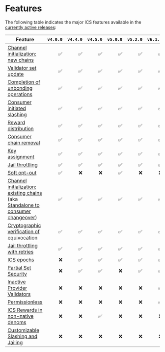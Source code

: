 # Features

The following table indicates the major ICS features available in the [currently active releases](./RELEASES.md#version-matrix):

| Feature | `v4.0.0` | `v4.4.0` |  `v4.5.0` | `v5.0.0` | `v5.2.0` |  `v6.1.0` | `v6.3.0` | `v6.4.0` | 
|---------|---------:|---------:|---------:|---------:|----------:|---------:|---------:|---------:|
| [Channel initialization: new chains](https://github.com/cosmos/ibc/blob/main/spec/app/ics-028-cross-chain-validation/overview_and_basic_concepts.md#channel-initialization-new-chains) | ✅ | ✅ | ✅ | ✅ | ✅ | ✅ | ✅ |
| [Validator set update](https://github.com/cosmos/ibc/blob/main/spec/app/ics-028-cross-chain-validation/overview_and_basic_concepts.md#validator-set-update) | ✅ |  ✅ | ✅ | ✅ | ✅ | ✅ | ✅ | ✅ |
| [Completion of unbonding operations](https://github.com/cosmos/ibc/blob/main/spec/app/ics-028-cross-chain-validation/overview_and_basic_concepts.md#completion-of-unbonding-operations) | ✅ | ✅ | ✅ | ✅ | ✅ | ✅ | ❌ | ❌ |
| [Consumer initiated slashing](https://github.com/cosmos/ibc/blob/main/spec/app/ics-028-cross-chain-validation/overview_and_basic_concepts.md#consumer-initiated-slashing) | ✅ | ✅ | ✅ | ✅ | ✅ | ✅ | ✅ | ✅ |
| [Reward distribution](https://github.com/cosmos/ibc/blob/main/spec/app/ics-028-cross-chain-validation/overview_and_basic_concepts.md#reward-distribution) | ✅ | ✅ | ✅ | ✅ | ✅ | ✅ | ✅ | ✅ |
| [Consumer chain removal](https://github.com/cosmos/ibc/blob/main/spec/app/ics-028-cross-chain-validation/methods.md#consumer-chain-removal) | ✅ | ✅ | ✅ | ✅ | ✅ | ✅ | ✅ | ✅ |
| [Key assignment](https://github.com/cosmos/interchain-security/issues/26) | ✅ | ✅ | ✅ | ✅ | ✅ | ✅ | ✅ | ✅ |
| [Jail throttling](https://github.com/cosmos/interchain-security/issues/404) | ✅ | ✅ | ✅ | ✅ | ✅ | ✅ | ✅ | ✅ |
| [Soft opt-out](https://github.com/cosmos/interchain-security/issues/851)  | ✅ | ❌ | ❌ | ✅ | ❌ | ❌ | ❌ | ❌ |
| [Channel initialization: existing chains](https://github.com/cosmos/ibc/blob/main/spec/app/ics-028-cross-chain-validation/overview_and_basic_concepts.md#channel-initialization-existing-chains) (aka [Standalone to consumer changeover](https://github.com/cosmos/interchain-security/issues/756)) | ✅ | ✅ | ✅ | ✅ | ✅ | ✅ | ✅ | ✅ |
| [Cryptographic verification of equivocation](https://github.com/cosmos/interchain-security/issues/732) | ✅ | ✅ | ✅ | ✅ | ✅ | ✅ | ✅ | ✅ |
| [Jail throttling with retries](https://github.com/cosmos/interchain-security/issues/713) | ✅ | ✅ | ✅ | ✅ | ✅ | ✅ | ✅ | ✅ |
| [ICS epochs](https://cosmos.github.io/interchain-security/adrs/adr-014-epochs) | ❌ |  ✅ | ✅ | ✅ | ✅ | ✅ | ✅ | ✅ |
| [Partial Set Security](https://cosmos.github.io/interchain-security/adrs/adr-015-partial-set-security) | ❌ |  ✅ | ✅ | ❌ | ✅ | ✅ | ✅ | ✅ |
| [Inactive Provider Validators](https://cosmos.github.io/interchain-security/adrs/adr-017-allowing-inactive-validators) | ❌ | ❌ | ❌ | ❌ | ❌ | ✅ | ✅ | ✅ |
| [Permissionless](https://cosmos.github.io/interchain-security/adrs/adr-019-permissionless-ics) | ❌ | ❌ | ❌ | ❌ | ❌ | ✅ | ✅ | ✅ |
| [ICS Rewards in non-native denoms](https://github.com/cosmos/interchain-security/issues/1634) | ❌ | ❌ | ✅ | ❌ | ❌ | ❌ | ✅ | ✅ |
| [Customizable Slashing and Jailing](https://cosmos.github.io/interchain-security/adrs/adr-020-cutomizable_slashing_and_jailing) | ❌ | ❌ | ❌ | ❌ | ❌ | ❌ | ❌ | ✅ |

